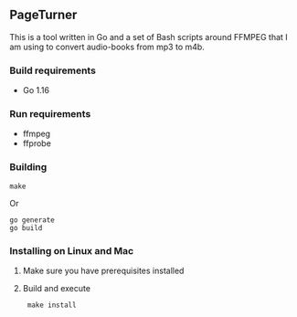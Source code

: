 ## PageTurner
This is a tool written in Go and a set of Bash scripts around FFMPEG that I am using to convert audio-books from mp3 to m4b.

### Build requirements

- Go 1.16

### Run requirements

- ffmpeg
- ffprobe

### Building

    make

Or

    go generate
    go build

### Installing on Linux and Mac

1. Make sure you have prerequisites installed
2. Build and execute

        make install
